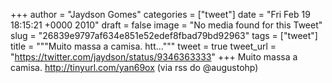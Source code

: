 
+++
author = "Jaydson Gomes"
categories = ["tweet"]
date = "Fri Feb 19 18:15:21 +0000 2010"
draft = false
image = "No media found for this Tweet"
slug = "26839e9797af634e851e52edef8fbad79bd92963"
tags = ["tweet"]
title = """Muito massa a camisa. htt..."""
tweet = true
tweet_url = "https://twitter.com/jaydson/status/9346363333"
+++
Muito massa a camisa. http://tinyurl.com/yan69ox (via rss do @augustohp)
